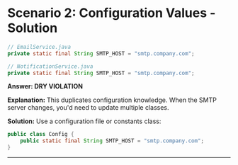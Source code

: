 # Scenario 2: Configuration Values - Solution

```java
// EmailService.java
private static final String SMTP_HOST = "smtp.company.com";

// NotificationService.java  
private static final String SMTP_HOST = "smtp.company.com";
```

**Answer: DRY VIOLATION**

**Explanation:** This duplicates configuration knowledge. When the SMTP server changes, you'd need to update multiple classes.

**Solution:** Use a configuration file or constants class:
```java
public class Config {
    public static final String SMTP_HOST = "smtp.company.com";
}
```

---

